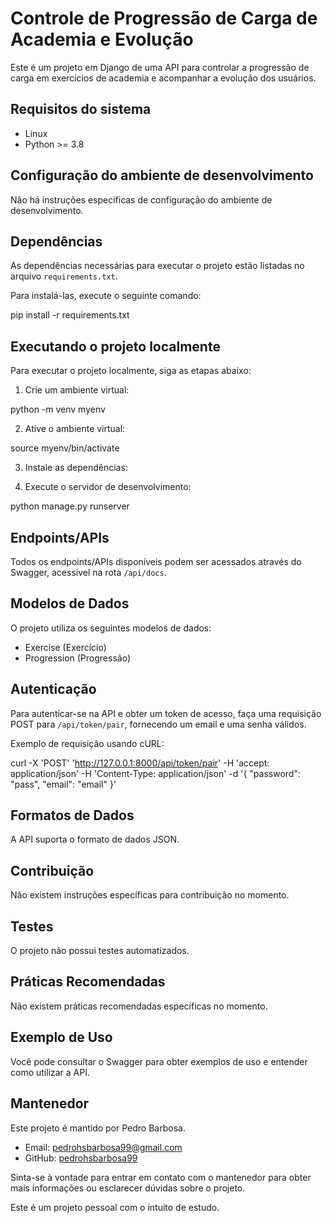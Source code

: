 # Controle de Progressão de Carga de Academia e Evolução

Este é um projeto em Django de uma API para controlar a progressão de carga em exercícios de academia e acompanhar a evolução dos usuários.

## Requisitos do sistema

- Linux
- Python >= 3.8

## Configuração do ambiente de desenvolvimento

Não há instruções específicas de configuração do ambiente de desenvolvimento.

## Dependências

As dependências necessárias para executar o projeto estão listadas no arquivo `requirements.txt`.

Para instalá-las, execute o seguinte comando:

pip install -r requirements.txt

## Executando o projeto localmente

Para executar o projeto localmente, siga as etapas abaixo:

1. Crie um ambiente virtual:

python -m venv myenv

2. Ative o ambiente virtual:

source myenv/bin/activate

3. Instale as dependências:

4. Execute o servidor de desenvolvimento:

python manage.py runserver

## Endpoints/APIs

Todos os endpoints/APIs disponíveis podem ser acessados através do Swagger, acessível na rota `/api/docs`.

## Modelos de Dados

O projeto utiliza os seguintes modelos de dados:

- Exercise (Exercício)
- Progression (Progressão)

## Autenticação

Para autenticar-se na API e obter um token de acesso, faça uma requisição POST para `/api/token/pair`, fornecendo um email e uma senha válidos.

Exemplo de requisição usando cURL:

curl -X 'POST'
'http://127.0.0.1:8000/api/token/pair'
-H 'accept: application/json'
-H 'Content-Type: application/json'
-d '{
"password": "pass",
"email": "email"
}'

## Formatos de Dados

A API suporta o formato de dados JSON.

## Contribuição

Não existem instruções específicas para contribuição no momento.

## Testes

O projeto não possui testes automatizados.

## Práticas Recomendadas

Não existem práticas recomendadas específicas no momento.

## Exemplo de Uso

Você pode consultar o Swagger para obter exemplos de uso e entender como utilizar a API.

## Mantenedor

Este projeto é mantido por Pedro Barbosa.

- Email: pedrohsbarbosa99@gmail.com
- GitHub: [pedrohsbarbosa99](https://github.com/pedrohsbarbosa99)

Sinta-se à vontade para entrar em contato com o mantenedor para obter mais informações ou esclarecer dúvidas sobre o projeto.

Este é um projeto pessoal com o intuito de estudo.
